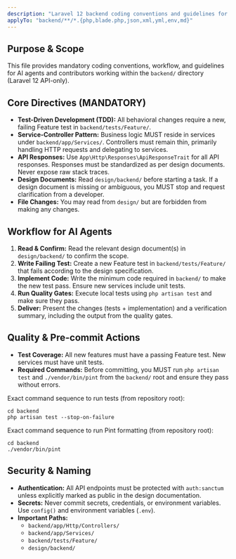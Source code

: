 ```yaml
---
description: "Laravel 12 backend coding conventions and guidelines for AI agents and contributors"
applyTo: "backend/**/*.{php,blade.php,json,xml,yml,env,md}"
---
```


## Purpose & Scope

This file provides mandatory coding conventions, workflow, and guidelines for AI agents and contributors working within the `backend/` directory (Laravel 12 API-only).

## Core Directives (MANDATORY)

- **Test-Driven Development (TDD):** All behavioral changes require a new, failing Feature test in `backend/tests/Feature/`.
- **Service-Controller Pattern:** Business logic MUST reside in services under `backend/app/Services/`. Controllers must remain thin, primarily handling HTTP requests and delegating to services.
- **API Responses:** Use `App\Http\Responses\ApiResponseTrait` for all API responses. Responses must be standardized as per design documents. Never expose raw stack traces.
- **Design Documents:** Read `design/backend/` before starting a task. If a design document is missing or ambiguous, you MUST stop and request clarification from a developer.
- **File Changes:** You may read from `design/` but are forbidden from making any changes.

## Workflow for AI Agents

1.  **Read & Confirm:** Read the relevant design document(s) in `design/backend/` to confirm the scope.
2.  **Write Failing Test:** Create a new Feature test in `backend/tests/Feature/` that fails according to the design specification.
3.  **Implement Code:** Write the minimum code required in `backend/` to make the new test pass. Ensure new services include unit tests.
4.  **Run Quality Gates:** Execute local tests using `php artisan test` and make sure they pass.
5.  **Deliver:** Present the changes (tests + implementation) and a verification summary, including the output from the quality gates.

## Quality & Pre-commit Actions

- **Test Coverage:** All new features must have a passing Feature test. New services must have unit tests.
- **Required Commands:** Before committing, you MUST run `php artisan test` and `./vendor/bin/pint` from the `backend/` root and ensure they pass without errors.

Exact command sequence to run tests (from repository root):
```pwsh
cd backend
php artisan test --stop-on-failure
```

Exact command sequence to run Pint formatting (from repository root):
```pwsh
cd backend
./vendor/bin/pint
```

## Security & Naming

- **Authentication:** All API endpoints must be protected with `auth:sanctum` unless explicitly marked as public in the design documentation.
- **Secrets:** Never commit secrets, credentials, or environment variables. Use `config()` and environment variables (`.env`).
- **Important Paths:**
  - `backend/app/Http/Controllers/`
  - `backend/app/Services/`
  - `backend/tests/Feature/`
  - `design/backend/`
